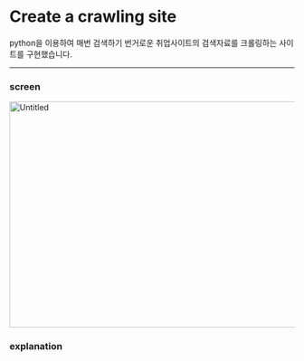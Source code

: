 # Create a crawling site

python을 이용하여 매번 검색하기 번거로운 취업사이트의 검색자료를 크롤링하는 사이트를 구현했습니다.

---

### screen

<img src="https://user-images.githubusercontent.com/59306143/102274677-9c378e00-3f67-11eb-9375-69c2a8d11f46.gif" alt="Untitled" width="600" height="400"/>


### explanation
